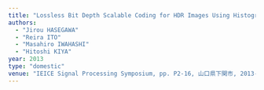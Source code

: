 ```yaml
---
title: "Lossless Bit Depth Scalable Coding for HDR Images Using Histogram Packing"
authors:
  - "Jirou HASEGAWA"
  - "Reira ITO"
  - "Masahiro IWAHASHI"
  - "Hitoshi KIYA"
year: 2013
type: "domestic"
venue: "IEICE Signal Processing Symposium, pp. P2-16, 山口県下関市, 2013-11-21."
---
```

